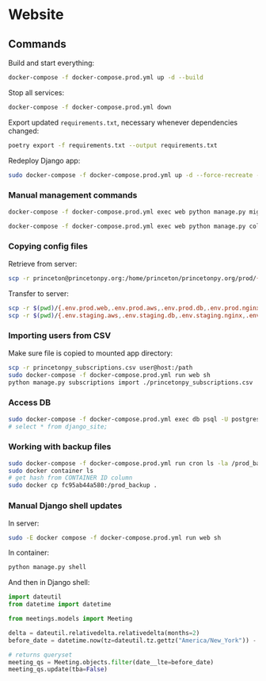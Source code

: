 # Website

## Commands

Build and start everything:
```bash
docker-compose -f docker-compose.prod.yml up -d --build
```

Stop all services:
```bash
docker-compose -f docker-compose.prod.yml down
```

Export updated `requirements.txt`, necessary whenever dependencies changed:
```bash
poetry export -f requirements.txt --output requirements.txt
```

Redeploy Django app:
```bash
sudo docker-compose -f docker-compose.prod.yml up -d --force-recreate --build web
```

### Manual management commands
```bash
docker-compose -f docker-compose.prod.yml exec web python manage.py migrate --noinput
```

```bash
docker-compose -f docker-compose.prod.yml exec web python manage.py collectstatic --no-input --clear
```

### Copying config files
Retrieve from server:
```bash
scp -r princeton@princetonpy.org:/home/princeton/princetonpy.org/prod/{.env.prod.web,.env.prod.aws,.env.prod.db,.env.prod.nginx,.env.prod.proxy-companion} .
```

Transfer to server:
```bash
scp -r $(pwd)/{.env.prod.web,.env.prod.aws,.env.prod.db,.env.prod.nginx,.env.prod.proxy-companion} princeton@princetonpy.org:/home/princeton/princetonpy.org/prod
scp -r $(pwd)/{.env.staging.aws,.env.staging.db,.env.staging.nginx,.env.staging.web,.env.staging.proxy-companion} princeton@princetonpy.org:/home/princeton/princetonpy.org/staging
```

### Importing users from CSV
Make sure file is copied to mounted app directory:
```bash
scp -r princetonpy_subscriptions.csv user@host:/path
sudo docker-compose -f docker-compose.prod.yml run web sh
python manage.py subscriptions import ./princetonpy_subscriptions.csv
```

### Access DB
```bash
sudo docker-compose -f docker-compose.prod.yml exec db psql -U postgres -W princetonpy_prod
# select * from django_site;
```


### Working with backup files
```bash
sudo docker-compose -f docker-compose.prod.yml run cron ls -la /prod_backup/subscribers
sudo docker container ls
# get hash from CONTAINER ID column
sudo docker cp fc95ab44a580:/prod_backup .
```

### Manual Django shell updates

In server:
```bash
sudo -E docker compose -f docker-compose.prod.yml run web sh
```

In container:
```bash
python manage.py shell
```

And then in Django shell:
```python
import dateutil
from datetime import datetime

from meetings.models import Meeting

delta = dateutil.relativedelta.relativedelta(months=2)
before_date = datetime.now(tz=dateutil.tz.gettz("America/New_York")) - delta

# returns queryset
meeting_qs = Meeting.objects.filter(date__lte=before_date)
meeting_qs.update(tba=False)
```
